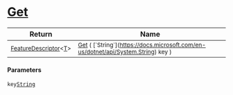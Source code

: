 # [Get](./FeatureDescriptor`1-100663424.md)



| Return | Name | 
| --- | --- | 
| <sub>[FeatureDescriptor](./../FeatureDescriptor-1.md)\<[T](./FeatureDescriptor`1-100663424.md)></sub>| <sub>[Get](./FeatureDescriptor`1-100663424.md) ( [`String`](https://docs.microsoft.com/en-us/dotnet/api/System.String) key )</sub>| <br>


#### Parameters
 `key`[`String`](https://docs.microsoft.com/en-us/dotnet/api/System.String)